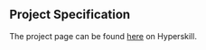 ## Project Specification

The project page can be found [here](https://hyperskill.org/projects/171?track=17) on Hyperskill.